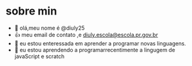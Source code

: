 # sobre min
- 👋 olá,meu nome é @diuly25
- 👍 meu email de contato ,e diuly.escola@escola.pr.gov.br
- 👀 eu estou enteressada em aprender a programar novas linguagens.
- 🌱 eu estou aprendendo a programarrecentimente a lingugem de javaScript e scratch
